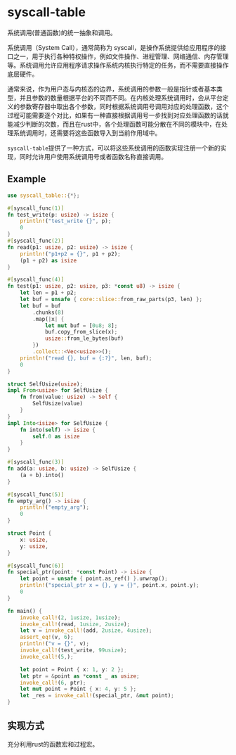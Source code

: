 # syscall-table

系统调用(普通函数)的统一抽象和调用。

系统调用（System Call），通常简称为 syscall，是操作系统提供给应用程序的接口之一，用于执行各种特权操作，例如文件操作、进程管理、网络通信、内存管理等。系统调用允许应用程序请求操作系统内核执行特定的任务，而不需要直接操作底层硬件。

通常来说，作为用户态与内核态的边界，系统调用的参数一般是指针或者基本类型，并且参数的数量根据平台的不同而不同。在内核处理系统调用时，会从平台定义的参数寄存器中取出各个参数，同时根据系统调用号调用对应的处理函数，这个过程可能需要逐个对比，如果有一种直接根据调用号一步找到对应处理函数的话就能减少判断的次数，而且在rust中，各个处理函数可能分散在不同的模块中，在处理系统调用时，还需要将这些函数导入到当前作用域中。

`syscall-table`提供了一种方式，可以将这些系统调用的函数实现注册一个新的实现，同时允许用户使用系统调用号或者函数名称直接调用。



## Example

```rust
use syscall_table::{*};

#[syscall_func(1)]
fn test_write(p: usize) -> isize {
    println!("test_write {}", p);
    0
}
#[syscall_func(2)]
fn read(p1: usize, p2: usize) -> isize {
    println!("p1+p2 = {}", p1 + p2);
    (p1 + p2) as isize
}

#[syscall_func(4)]
fn test(p1: usize, p2: usize, p3: *const u8) -> isize {
    let len = p1 + p2;
    let buf = unsafe { core::slice::from_raw_parts(p3, len) };
    let buf = buf
        .chunks(8)
        .map(|x| {
            let mut buf = [0u8; 8];
            buf.copy_from_slice(x);
            usize::from_le_bytes(buf)
        })
        .collect::<Vec<usize>>();
    println!("read {}, buf = {:?}", len, buf);
    0
}

struct SelfUsize(usize);
impl From<usize> for SelfUsize {
    fn from(value: usize) -> Self {
        SelfUsize(value)
    }
}
impl Into<isize> for SelfUsize {
    fn into(self) -> isize {
        self.0 as isize
    }
}

#[syscall_func(3)]
fn add(a: usize, b: usize) -> SelfUsize {
    (a + b).into()
}

#[syscall_func(5)]
fn empty_arg() -> isize {
    println!("empty_arg");
    0
}

struct Point {
    x: usize,
    y: usize,
}

#[syscall_func(6)]
fn special_ptr(point: *const Point) -> isize {
    let point = unsafe { point.as_ref() }.unwrap();
    println!("special_ptr x = {}, y = {}", point.x, point.y);
    0
}

fn main() {
    invoke_call!(2, 1usize, 1usize);
    invoke_call!(read, 1usize, 2usize);
    let v = invoke_call!(add, 2usize, 4usize);
    assert_eq!(v, 6);
    println!("v = {}", v);
    invoke_call!(test_write, 99usize);
    invoke_call!(5,);

    let point = Point { x: 1, y: 2 };
    let ptr = &point as *const _ as usize;
    invoke_call!(6, ptr);
    let mut point = Point { x: 4, y: 5 };
    let _res = invoke_call!(special_ptr, &mut point);
}

```



## 实现方式

充分利用rust的函数宏和过程宏。